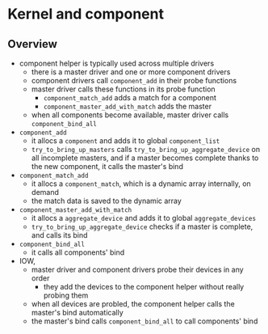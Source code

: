 Kernel and component
====================

## Overview

- component helper is typically used across multiple drivers
  - there is a master driver and one or more component drivers
  - component drivers call `component_add` in their probe functions
  - master driver calls these functions in its probe function
    - `component_match_add` adds a match for a component
    - `component_master_add_with_match` adds the master
  - when all components become available, master driver calls
    `component_bind_all`
- `component_add`
  - it allocs a `component` and adds it to global `component_list`
  - `try_to_bring_up_masters` calls `try_to_bring_up_aggregate_device` on all
    incomplete masters, and if a master becomes complete thanks to the
    new component, it calls the master's bind
- `component_match_add`
  - it allocs a `component_match`, which is a dynamic array internally, on demand
  - the match data is saved to the dynamic array
- `component_master_add_with_match`
  - it allocs a `aggregate_device` and adds it to global `aggregate_devices`
  - `try_to_bring_up_aggregate_device` checks if a master is complete, and
    calls its bind
- `component_bind_all`
  - it calls all components' bind
- IOW,
  - master driver and component drivers probe their devices in any order
    - they add the devices to the component helper without really probing them
  - when all devices are probled, the component helper calls the master's bind
    automatically
  - the master's bind calls `component_bind_all` to call components' bind
